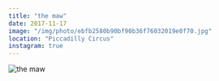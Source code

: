 ```yaml
---
title: "the maw"
date: 2017-11-17
image: "/img/photo/ebfb2580b90bf90b36f76032019e0f70.jpg"
location: "Piccadilly Circus"
instagram: true
---
```


![the maw](/img/photo/ebfb2580b90bf90b36f76032019e0f70.jpg)
